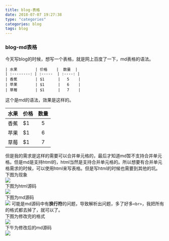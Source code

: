 ```yaml
---
title: blog-表格
date: 2018-07-07 19:27:38
type: "categories"
categories: blog
tags: blog
---
```


### blog-md表格

今天写blog的时候，想写一个表格，就是网上百度了一下，md表格的语法。

```
| 水果        | 价格    |  数量  |
| :--------: | :-----  | :----: |
| 香蕉        | $1      |   5    |
| 苹果        | $1      |   6    |
| 草莓        | $1      |   7    |

```
这个是md的语法，效果是这样的。

| 水果        | 价格    |  数量   |
| :--------: | :-----  | :----: |
| 香蕉        | $1      |   5    |
| 苹果        | $1      |   6    |
| 草莓        | $1      |   7    |

但是我的需求是这样的需要可以合并单元格的，最后才知道md暂不支持合并单元格。但是md是支持html的，html当然是支持合并单元格的。所以想要有合并单元格需求的时候，可以使用html来写表格。但是写html的时候也需要到其他的坑。		
下图为现象		
![](img/blog-表格/blog-表格-页面.png)		
下图为html源码		
![](img/blog-表格/blog-表格-html源码.png)		
下图为md源码		
![](img/blog-表格/blog-表格-md源码.png)
可能是md源码中有**换行符**的问题，导致解析出问题，多了好多`<br>`，我把所有的格式都去掉了，就可以了。	
下图为修改完的格式		
![](img/blog-表格/blog-表格-正确.png)		
下午为修改后的md源码		
![](img/blog-表格/blog-表格-正确md源码.png)


